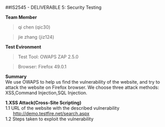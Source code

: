 ##IS2545 - DELIVERABLE 5: Security Testing

**Team Member**
>qi chen (qic30)

>jie zhang (jiz124)

**Test Evironment**
>Test Tool: OWAPS ZAP 2.5.0

>Browser: Firefox 49.0.1

**Summary**
<br>
We use OWAPS to help us find the vulnerability of the website, and try to attack the website on Firefox browser. We choose three attack methods: XSS,Command Injection,SQL Injection.

**1.XSS Attack(Cross-Site Scripting)**
<br>
1.1 URL of the website with the described vulnerability
<br>
&nbsp;&nbsp;&nbsp;&nbsp;&nbsp;&nbsp;http://demo.testfire.net/search.aspx
<br>
1.2 Steps taken to exploit the vulnerability


